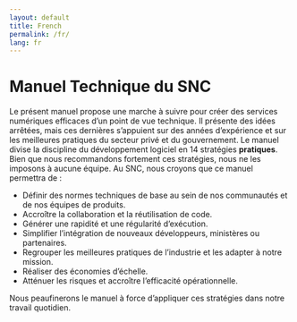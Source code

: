 ```yaml
---
layout: default
title: French
permalink: /fr/
lang: fr
---
```


# Manuel Technique du SNC

Le présent manuel propose une marche à suivre pour créer des services numériques efficaces d’un point de vue technique. Il présente des idées arrêtées, mais ces dernières s’appuient sur des années d’expérience et sur les meilleures pratiques du secteur privé et du gouvernement. Le manuel divise la discipline du développement logiciel en 14 stratégies **pratiques**. Bien que nous recommandons fortement ces stratégies, nous ne les imposons à aucune équipe. Au SNC, nous croyons que ce manuel permettra de :

- Définir des normes techniques de base au sein de nos communautés et de nos équipes de produits.
- Accroître la collaboration et la réutilisation de code.
- Générer une rapidité et une régularité d’exécution.
- Simplifier l’intégration de nouveaux développeurs, ministères ou partenaires.
- Regrouper les meilleures pratiques de l’industrie et les adapter à notre mission.
- Réaliser des économies d’échelle.
- Atténuer les risques et accroître l’efficacité opérationnelle.

Nous peaufinerons le manuel à force d’appliquer ces stratégies dans notre travail quotidien.
